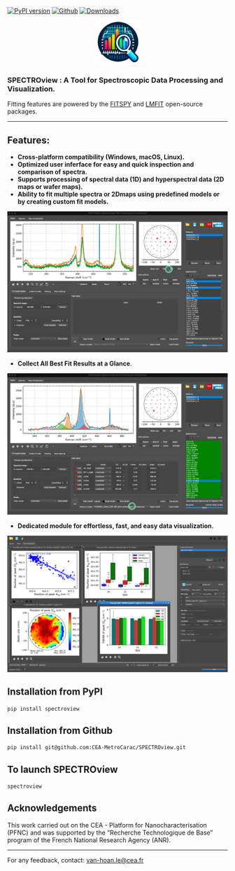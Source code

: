 [![PyPI version](https://badge.fury.io/py/spectroview.svg?cache=no)](https://badge.fury.io/py/spectroview)
[![Github](https://img.shields.io/badge/GitHub-GPL--3.0-informational)](https://github.com/CEA-MetroCarac/spectroview)
[![Downloads](https://img.shields.io/pypi/dm/spectroview.svg)](https://pypi.org/project/spectroview/)


<p align="center">
    <img width=100 src="https://raw.githubusercontent.com/CEA-MetroCarac/spectroview/main/app/resources/icon3.png">
</p>

### SPECTROview : A Tool for Spectroscopic Data Processing and Visualization.

Fitting features are powered by the [FITSPY](https://github.com/CEA-MetroCarac/fitspy) and [LMFIT](https://lmfit.github.io/lmfit-py/) open-source packages.
___

## Features:

- **Cross-platform compatibility (Windows, macOS, Linux).**
- **Optimized user inferface for easy and quick inspection and comparison of spectra.**
- **Supports processing of spectral data (1D) and hyperspectral data (2D maps or wafer maps).**
- **Ability to fit multiple spectra or 2Dmaps using predefined models or by creating custom fit models.**

<p align="center">
    <img src="https://raw.githubusercontent.com/CEA-MetroCarac/spectroview/main/app/resources/GIF/3.%20fit_with_predefined_model.gif">
</p>

- **Collect All Best Fit Results at a Glance**.

<p align="center">
    <img src="https://raw.githubusercontent.com/CEA-MetroCarac/spectroview/main/app/resources/GIF/5.collecting-fit-results.gif">
</p>

- **Dedicated module for effortless, fast, and easy data visualization.**
<p align="center">
    <img src="https://raw.githubusercontent.com/CEA-MetroCarac/spectroview/main/app/resources/GIF/Visu_tab.png">
</p>


## Installation from PyPI

```bash
pip install spectroview
```

## Installation from Github
```bash
pip install git@github.com:CEA-MetroCarac/SPECTROview.git
```

## To launch SPECTROview
```bash
spectroview
```

## Acknowledgements

This work carried out on the CEA - Platform for Nanocharacterisation (PFNC) and was supported by the “Recherche Technologique de Base” program of the French National Research Agency (ANR).

---

For any feedback, contact: [van-hoan.le@cea.fr](mailto:van-hoan.le@cea.fr)
